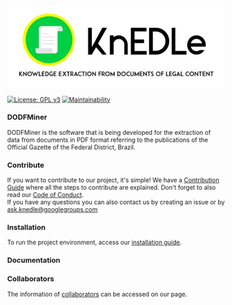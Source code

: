 [<img src="assets/img/knedle.jpg" width="1300" title="">](https://unb-knedle.github.io/)

[![License: GPL v3](https://img.shields.io/badge/License-GPLv3-blue.svg)](https://www.gnu.org/licenses/gpl-3.0)
[![Maintainability](https://api.codeclimate.com/v1/badges/a8ab63922f34a63be4cb/maintainability)](https://codeclimate.com/github/UnB-KnEDLe/DODFMiner/maintainability)

### DODFMiner

DODFMiner is the software that is being developed for the extraction of data from documents in PDF format referring to the publications of the Official Gazette of the Federal District, Brazil.


### Contribute

If you want to contribute to our project, it's simple! We have a [Contribution Guide](CONTRIBUTING.md) where all the steps to contribute are explained.
Don't forget to also read our [Code of Conduct](CODE_OF_CONDUCT.md).   
If you have any questions you can also contact us by creating an issue or by ask.knedle@googlegroups.com

### Installation

To run the project environment, access our [installation guide](INSTALLATION.md).

### Documentation


### Collaborators

The information of [collaborators](https://unb-knedle.github.io/#members) can be accessed on our page.

